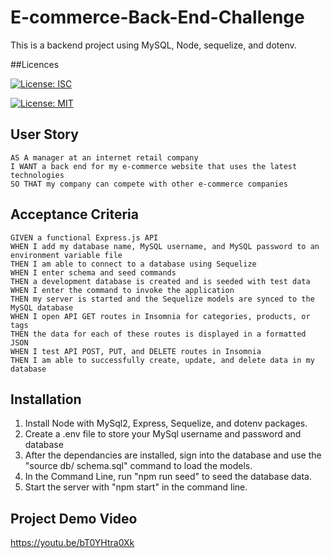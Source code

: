 # E-commerce-Back-End-Challenge

This is a backend project using MySQL, Node, sequelize, and dotenv.

##Licences

[![License: ISC](https://img.shields.io/badge/License-ISC-blue.svg)](https://opensource.org/licenses/ISC)

[![License: MIT](https://img.shields.io/badge/License-MIT-yellow.svg)](https://opensource.org/licenses/MIT)

## User Story

```
AS A manager at an internet retail company
I WANT a back end for my e-commerce website that uses the latest technologies
SO THAT my company can compete with other e-commerce companies
```

## Acceptance Criteria

```
GIVEN a functional Express.js API
WHEN I add my database name, MySQL username, and MySQL password to an environment variable file
THEN I am able to connect to a database using Sequelize
WHEN I enter schema and seed commands
THEN a development database is created and is seeded with test data
WHEN I enter the command to invoke the application
THEN my server is started and the Sequelize models are synced to the MySQL database
WHEN I open API GET routes in Insomnia for categories, products, or tags
THEN the data for each of these routes is displayed in a formatted JSON
WHEN I test API POST, PUT, and DELETE routes in Insomnia
THEN I am able to successfully create, update, and delete data in my database
```

## Installation 

1. Install Node with MySql2, Express, Sequelize, and dotenv packages. 
2. Create a .env file to store your MySql username and password and database 
3. After the dependancies are installed, sign into the database and use the "source db/    schema.sql" command to load the models.
4. In the Command Line, run "npm run seed" to seed the database data. 
5. Start the server with "npm start" in the command line. 


## Project Demo Video

https://youtu.be/bT0YHtra0Xk

